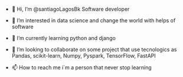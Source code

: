 - 👋 Hi, I’m @santiagoLagosBk Software developer
  
- 👀 I’m interested in data science and change the world with helps of software
  
- 🌱 I’m currently learning python and django
  
- 💞️ I’m looking to collaborate on some project that use tecnologics as Pandas, scikit-learn, Numpy, Pyspark, TensorFlow, FastAPI
  
- 📫 How to reach me i´m a person that never stop learning

<!---
santiagoLagosBk/santiagoLagosBk is a ✨ special ✨ repository because its `README.md` (this file) appears on your GitHub profile.
You can click the Preview link to take a look at your changes.
--->
